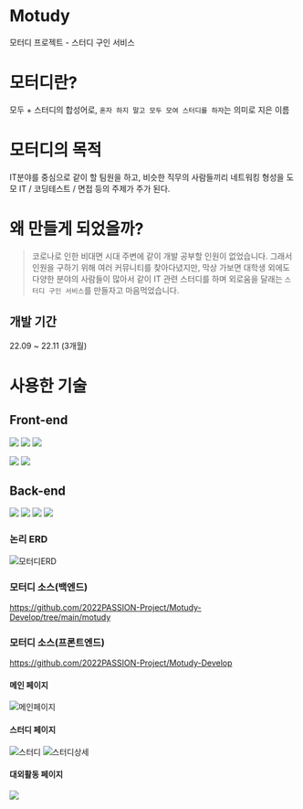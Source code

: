 # Motudy
모터디 프로젝트 - 스터디 구인 서비스

# 모터디란?
모두 + 스터디의 합성어로, ```혼자 하지 말고 모두 모여 스터디를 하자```는 의미로 지은 이름

# 모터디의 목적
IT분야를 중심으로 같이 할 팀원을 하고, 비슷한 직무의 사람들끼리 네트워킹 형성을 도모
IT / 코딩테스트 / 면접 등의 주제가 주가 된다.

# 왜 만들게 되었을까?
> 코로나로 인한 비대면 시대 주변에 같이 개발 공부할 인원이 없었습니다.
그래서 인원을 구하기 위해 여러 커뮤니티를 찾아다녔지만, 막상 가보면 대학생 외에도 다양한 분야의 사람들이 많아서 같이 IT 관련 스터디를 하며 외로움을 달래는 ```스터디 구인 서비스```를 만들자고 마음먹었습니다.

## 개발 기간
22.09 ~ 22.11 (3개월)

# 사용한 기술
## Front-end
<img src="https://img.shields.io/badge/HTML5-E34F26?style=flat-square&logo=HTML5&logoColor=black"/> <img src="https://img.shields.io/badge/CSS3-1572B6?style=flat-square&logo=CSS3&logoColor=black"/> <img src="https://img.shields.io/badge/JavaScript-F7DF1E?style=flat-square&logo=JavaScript&logoColor=black"/>

<img src="https://img.shields.io/badge/Bootstrap-7952B3?style=flat-square&logo=Bootstrap&logoColor=white"/> 
<img src="https://img.shields.io/badge/jQuery-0769AD?style=flat-square&logo=jQuery&logoColor=black"/> 

## Back-end
<img src="https://img.shields.io/badge/SpringBoot-6DB33F?style=flat-square&logo=SpringBoot&logoColor=white"/> 
<img src="https://img.shields.io/badge/MySQL-4479A1?style=flat-square&logo=MySQL&logoColor=black"/>
<img src="https://img.shields.io/badge/JPA-000000?style=flat-square&logo=JPA&logoColor=black"/>

<img src="https://img.shields.io/badge/Thymeleaf-005F0F?style=flat-square&logo=Thymeleaf&logoColor=black"/>


### 논리 ERD
![모터디ERD](https://user-images.githubusercontent.com/77195486/196110386-e558f9ba-1ba0-40ae-a54f-ecb7d0c43e44.png)

### 모터디 소스(백엔드)
https://github.com/2022PASSION-Project/Motudy-Develop/tree/main/motudy

### 모터디 소스(프론트엔드)
https://github.com/2022PASSION-Project/Motudy-Develop

#### 메인 페이지
![메인페이지](https://user-images.githubusercontent.com/77195486/198879277-5adcf84b-b05e-4cc1-81a6-57049a32e538.png)


#### 스터디 페이지
![스터디](https://user-images.githubusercontent.com/77195486/198879428-77c9f757-ac6d-4b32-a9bf-6fc2ee686e6e.png)
![스터디상세](https://user-images.githubusercontent.com/77195486/210363649-2a4d3e09-217a-42ce-9e17-3524acfdd27f.png)


#### 대외활동 페이지
<img src="https://user-images.githubusercontent.com/77195486/198879441-1e4a7892-c1f7-4b9f-b0fe-ef7944570164.png" />
